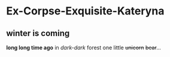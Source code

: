 # Ex-Corpse-Exquisite-Kateryna
## winter is coming
**long long time ago**
in _dark-dark_ forest
one little ~~unicorn~~ ~~bear~~...


